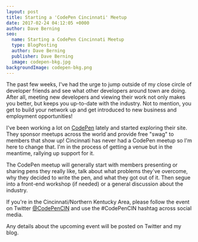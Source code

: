 ```yaml
---
layout: post
title: Starting a 'CodePen Cincinnati' Meetup
date: 2017-02-24 04:12:05 +0000
author: Dave Berning
seo:
  name: Starting a CodePen Cincinnati Meetup
  type: BlogPosting
  author: Dave Berning
  publisher: Dave Berning
  image: codepen-bkg.jpg
backgroundImage: codepen-bkg.png
---
```


The past few weeks, I've had the urge to jump outside of my close circle of developer friends and see what other developers around town are doing. After all, meeting new developers and viewing their work not only makes you better, but keeps you up-to-date with the industry. Not to mention, you get to build your network up and get introduced to new business and employment opportunities!

I've been working a lot on [CodePen](http://codepen.io/daveberning/pen/ZezVVd/) lately and started exploring their site. They sponsor meetups across the world and provide free "swag" to members that show up! Cincinnati has never had a CodePen meetup so I'm here to change that. I'm in the process of getting a venue but in the meantime, rallying up support for it.

The CodePen meetup will generally start with members presenting or sharing pens they really like, talk about what problems they've overcome, why they decided to write the pen, and what they got out of it. Then segue into a front-end workshop (if needed) or a general discussion about the industry.

If you're in the Cincinnati/Northern Kentucky Area, please follow the event on Twitter [@CodePenCIN](https://twitter.com/CodePenCIN) and use the #CodePenCIN hashtag across social media.

Any details about the upcoming event will be posted on Twitter and my blog.

